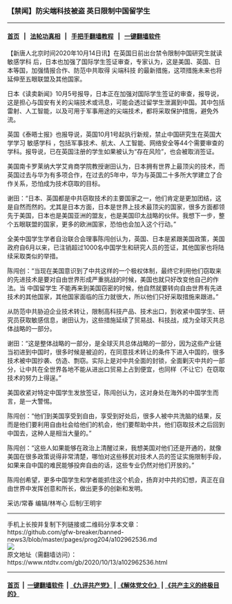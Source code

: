 ### 【禁闻】防尖端科技被盗 英日限制中国留学生
------------------------

#### [首页](https://github.com/gfw-breaker/banned-news3/blob/master/README.md) &nbsp;&nbsp;|&nbsp;&nbsp; [法轮功真相](https://github.com/begood0513/basic/blob/master/README.md)  &nbsp;&nbsp;|&nbsp;&nbsp; [手把手翻墙教程](https://github.com/gfw-breaker/guides/wiki)  &nbsp;&nbsp;|&nbsp;&nbsp; [一键翻墙软件](https://github.com/gfw-breaker/nogfw/blob/master/README.md)  



<div><div class="post_content" itemprop="articleBody">
 <p>
  【新唐人北京时间2020年10月14日讯】在英国日前出台禁令限制中国研究生就读
  <ok href="https://www.ntdtv.com/gb/敏感学科.htm">
   敏感学科
  </ok>
  后，日本也加强了国际学生签证审查，专家认为，这是美国、英国、日本等国，加强情报合作、防范中共取得
  <ok href="https://www.ntdtv.com/gb/尖端科技.htm">
   尖端科技
  </ok>
  的最新措施，这项措施未来也将延伸至五眼联盟及其他国家。
 </p>
 <p>
  日本《读卖新闻》10月5号报导，日本正在加强对国际学生签证的审查，报导说，这是担心与国安有关的尖端技术或讯息，可能会透过留学生泄漏到中国。其中包括雷射、人工智能，以及可用于军事用途的尖端技术，都将采取保护措施，避免外流。
 </p>
 <p>
  英国《泰晤士报》也报导说，英国10月1号起执行新规，禁止中国研究生在英国大学学习
  <ok href="https://www.ntdtv.com/gb/敏感学科.htm">
   敏感学科
  </ok>
  ，包括军事技术、航太、人工智能、网络安全等44个需要审查的学科。报导说，已在英国注册的学生如果被认为“存在风险”，也会被取消签证。
 </p>
 <p>
  美国南卡罗莱纳大学艾肯商学院教授谢田认为，日本拥有世界上最顶尖的技术，而英国过去与华为有多项合作，在过去的5年中，华为与英国二十多所大学建立了合作关系，恐怕成为技术窃取的目标。
 </p>
 <p>
  谢田：“日本、英国都是中共窃取技术的主要国家之一，他们肯定是更加团结，这是自然而然的。尤其是日本方面，日本是世界上技术最顶尖的国家，很多方面都领先于美国，日本也是美国亚洲的盟友，也是美国印太战略的伙伴。我想下一步，整个五眼联盟的国家，更多的欧洲国家，恐怕也会加入这个行动。”
 </p>
 <p>
  全美中国学生学者自治联合会理事陈闯创认为，英国、日本是紧跟美国政策，美国政府自6月以来，已注销超过1000名中国学生和研究人员的签证，其他国家也将陆续采取类似的举措。
 </p>
 <p>
  陈闯创：“当现在美国意识到了中共这样的一个极权体制，最终它利用他们窃取来的先进技术是要对自由世界形成严重挑战的时候，美国也就只好改变他自己的作法。当
  <ok href="https://www.ntdtv.com/gb/中国留学生.htm">
   中国留学生
  </ok>
  不能再来到美国窃密的时候，他自然就要转向自由世界有先进技术的其他国家，其他国家面临的压力就很大，所以他们只好采取措施来跟进。”
 </p>
 <p>
  从防范中共胁迫企业技术转让，限制高科技产品、技术出口，到收紧中国学生、研究员获取敏感信息，谢田认为，这些措施延续了贸易战、科技战，成为全球灭共总体战略的一部分。
 </p>
 <p>
  谢田：“这是整体战略的一部分，是全球灭共总体战略的一部分，因为这些产业链当初进到中国时，很多时候是被迫的，在同意技术转让的条件下进入中国的，很多技术被中国抄袭、仿造、剽窃。实际上是对中共全面的封锁，全面剿灭中共的一部分，让中共在全世界各地不能从进出口贸易上占到便宜，也同样（不让它）在窃取技术的努力上得逞。”
 </p>
 <p>
  美国收紧对特定中国学生发放签证，陈闯创认为，这对身处在海外的中国学生而言，是一大警惕。
 </p>
 <p>
  陈闯创：“他们到美国享受到自由，享受到好处后，很多人被中共洗脑的结果，反而是他们要利用自由社会给他们的机会，他们要帮助中共，他们窃取技术之后回到中国去，这种人是相当大量的。”
 </p>
 <p>
  陈闯创：“这些人如果能够在政治上清醒过来，我想美国对他们还是开通的，就像美国在很多政策说得非常清楚，哪怕对这些移民对技术人员的签证实施限制手段，如果来自中国的难民能够投奔自由的话，这些专业仍然对他们开放的。”
 </p>
 <p>
  陈闯创希望，更多中国学生和学者能抓住这个机会，扬弃对中共的幻想，真正在自由世界中发挥创意和所长，做出更多的创新和发明。
 </p>
 <p>
  采访/常春 编辑/林岑心 后制/王明宇
 </p>
 <div class="single_ad">
 </div>
</div>
</div>
<hr/>
手机上长按并复制下列链接或二维码分享本文章：<br/>
https://github.com/gfw-breaker/banned-news3/blob/master/pages/prog204/a102962536.md <br/>
<a href='https://github.com/gfw-breaker/banned-news3/blob/master/pages/prog204/a102962536.md'><img src='https://github.com/gfw-breaker/banned-news3/blob/master/pages/prog204/a102962536.md.png'/></a> <br/>
原文地址（需翻墙访问）：https://www.ntdtv.com/gb/2020/10/13/a102962536.html


------------------------
#### [首页](https://github.com/gfw-breaker/banned-news3/blob/master/README.md) &nbsp;|&nbsp; [一键翻墙软件](https://github.com/gfw-breaker/nogfw/blob/master/README.md) &nbsp;| [《九评共产党》](https://github.com/gfw-breaker/9ping.md/blob/master/README.md#九评之一评共产党是什么) | [《解体党文化》](https://github.com/gfw-breaker/jtdwh.md/blob/master/README.md) | [《共产主义的终极目的》](https://github.com/gfw-breaker/gczydzjmd.md/blob/master/README.md)


<img src='http://gfw-breaker.win/banned-news3/pages/prog204/a102962536.md' width='0px' height='0px'/>